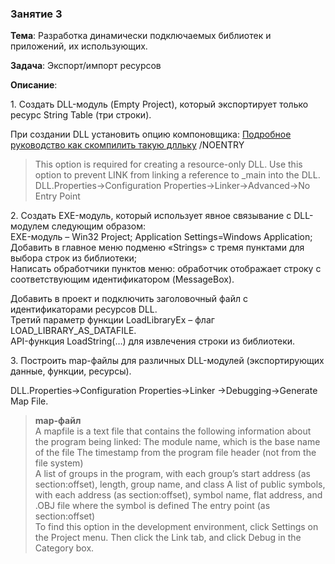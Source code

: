 ### Занятие 3

**Тема**: Разработка динамически подключаемых библиотек и приложений, их использующих.

**Задача**: Экспорт/импорт ресурсов

**Описание**:

1.&nbsp;Создать DLL-модуль (Empty Project), который экспортирует только ресурс String Table (три строки).  

При создании DLL установить опцию компоновщика:
[Подробное руководство как скомпилить такую длльку](https://msdn.microsoft.com/en-us/library/aa293204(v=vs.60).aspx)
/NOENTRY  
>This option is required for creating a resource-only DLL.
Use this option to prevent LINK from linking a reference to _main into the DLL.  
DLL.Properties->Configuration Properties->Linker->Advanced->No Entry Point  

2.&nbsp;Создать EXE-модуль, который использует явное связывание с DLL-модулем следующим образом:  
EXE-модуль – Win32 Project; Application Settings=Windows Application;  
Добавить в главное меню подменю «Strings» с тремя  пунктами для выбора строк из библиотеки;  
Написать обработчики пунктов меню: обработчик отображает строку с соответствующим идентификатором (MessageBox).  

Добавить в проект и подключить заголовочный файл с идентификаторами ресурсов DLL.  
Третий параметр функции LoadLibraryEx – флаг LOAD_LIBRARY_AS_DATAFILE.  
API-функция LoadString(…) для извлечения строки из библиотеки.  

3.&nbsp;Построить map-файлы для различных DLL-модулей (экспортирующих данные, функции, ресурсы).  

DLL.Properties->Configuration Properties->Linker ->Debugging->Generate Map File.  

>**map-файл**  
A mapfile is a text file that contains the following information about the program being linked: 
The module name, which is the base name of the file
The timestamp from the program file header (not from the file system)  
A list of groups in the program, with each group’s start address (as section:offset), length, group name, and class
A list of public symbols, with each address (as section:offset), symbol name, flat address, and .OBJ file where the symbol is defined
The entry point (as section:offset)  
To find this option in the development environment, click Settings on the Project menu. Then click the Link tab, and click Debug in the Category box.  